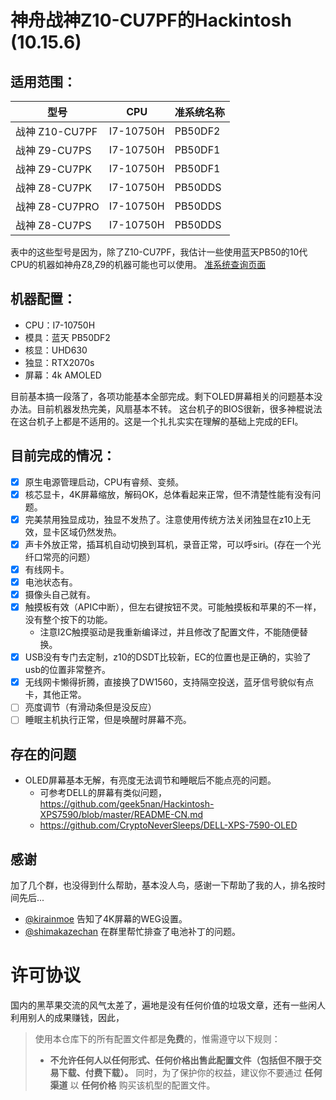 # 神舟战神Z10-CU7PF的Hackintosh (10.15.6)
## 适用范围：
|型号 |CPU|准系统名称|
|-|-|-|
|战神 Z10-CU7PF|I7-10750H|PB50DF2|
|战神 Z9-CU7PS|I7-10750H|PB50DF1|
|战神 Z9-CU7PK|I7-10750H|PB50DF1|
|战神 Z8-CU7PK|I7-10750H|PB50DDS|
|战神 Z8-CU7PRO|I7-10750H|PB50DDS|
|战神 Z8-CU7PS|I7-10750H|PB50DDS|
表中的这些型号是因为，除了Z10-CU7PF，我估计一些使用蓝天PB50的10代CPU的机器如神舟Z8,Z9的机器可能也可以使用。
[准系统查询页面](http://kfgl.hasee.com/lookup/book/bblist.asp)

## 机器配置：
* CPU：I7-10750H
* 模具：蓝天 PB50DF2
* 核显：UHD630
* 独显：RTX2070s
* 屏幕：4k AMOLED

目前基本搞一段落了，各项功能基本全部完成。剩下OLED屏幕相关的问题基本没办法。目前机器发热完美，风扇基本不转。
这台机子的BIOS很新，很多神棍说法在这台机子上都是不适用的。这是一个扎扎实实在理解的基础上完成的EFI。

## 目前完成的情况：
- [x] 原生电源管理启动，CPU有睿频、变频。
- [x] 核芯显卡，4K屏幕缩放，解码OK，总体看起来正常，但不清楚性能有没有问题。
- [x] 完美禁用独显成功，独显不发热了。注意使用传统方法关闭独显在z10上无效，显卡区域仍然发热。
- [x] 声卡外放正常，插耳机自动切换到耳机，录音正常，可以呼siri。(存在一个光纤口常亮的问题）
- [x] 有线网卡。
- [x] 电池状态有。
- [x] 摄像头自己就有。
- [x] 触摸板有效（APIC中断），但左右键按钮不灵。可能触摸板和苹果的不一样，没有整个按下的功能。
    * 注意I2C触摸驱动是我重新编译过，并且修改了配置文件，不能随便替换。
- [x] USB没有专门去定制，z10的DSDT比较新，EC的位置也是正确的，实验了usb的位置非常整齐。
- [x] 无线网卡懒得折腾，直接换了DW1560，支持隔空投送，蓝牙信号貌似有点卡，其他正常。
- [ ] 亮度调节（有滑动条但是没反应）
- [ ] 睡眠主机执行正常，但是唤醒时屏幕不亮。

## 存在的问题
* OLED屏幕基本无解，有亮度无法调节和睡眠后不能点亮的问题。
    * 可参考DELL的屏幕有类似问题，https://github.com/geek5nan/Hackintosh-XPS7590/blob/master/README-CN.md
    * https://github.com/CryptoNeverSleeps/DELL-XPS-7590-OLED

## 感谢
加了几个群，也没得到什么帮助，基本没人鸟，感谢一下帮助了我的人，排名按时间先后...
* [@kirainmoe](https://github.com/kirainmoe) 告知了4K屏幕的WEG设置。
* [@shimakazechan](https://github.com/shimakazechan) 在群里帮忙排查了电池补丁的问题。

# 许可协议
国内的黑苹果交流的风气太差了，遍地是没有任何价值的垃圾文章，还有一些闲人利用别人的成果赚钱，因此，
> 使用本仓库下的所有配置文件都是**免费**的，惟需遵守以下规则：
> - **不允许任何人以任何形式、任何价格出售此配置文件（包括但不限于交易下载、付费下载）。** 同时，为了保护你的权益，建议你不要通过 **任何渠道** 以 **任何价格** 购买该机型的配置文件。